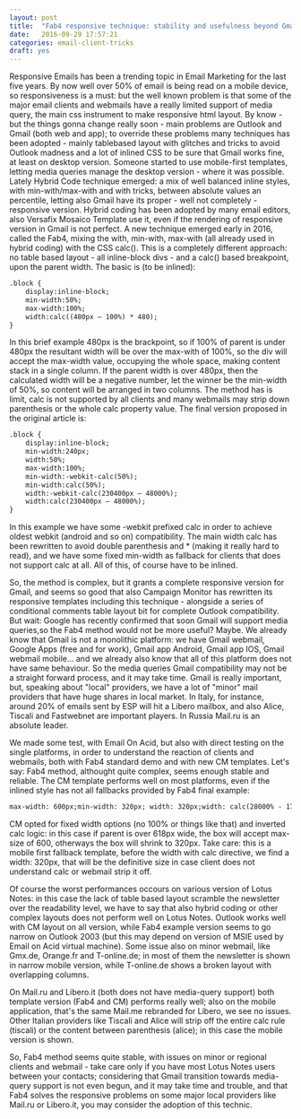 ```yaml
---
layout: post
title:  "Fab4 responsive technique: stability and usefulness beyond Gmail"
date:   2016-09-29 17:57:21
categories: email-client-tricks
draft: yes
---
```

Responsive Emails has been a trending topic in Email Marketing for the last five years.
By now well over 50% of email is being read on a mobile device, so responsiveness is a must: but the well known problem is that some of the major email clients and webmails have a really limited support of media query, the main css instrument to make responsive html layout.
By know - but the things gonna change really soon - main problems are Outlook and Gmail (both web and app); to override these problems many techniques has been adopted - mainly tablebased layout with glitches and tricks to avoid Outlook madness and a lot of inlined CSS to be sure that Gmail works fine, at least on desktop version.
Someone started to use mobile-first templates, letting media queries manage the desktop version - where it was possible.
Lately Hybrid Code technique emerged: a mix of well balanced inline styles, with min-with/max-with and with tricks, between absolute values an percentile, letting also Gmail have its proper - well not completely - responsive version.
Hybrid coding has been adopted by many email editors, also Versafix Mosaico Template use it, even if the rendering of responsive version in Gmail is not perfect.
A new technique emerged early in 2016, called the Fab4, mixing the with, min-with, max-with (all already used in hybrid coding) with the CSS calc().
This is a completely different approach: no table based layout - all inline-block divs - and a calc() based breakpoint, upon the parent width. 
The basic is (to be inlined):

```html
.block {
    display:inline-block;
    min-width:50%;
    max-width:100%;
    width:calc((480px — 100%) * 480);
}
```

In this brief example 480px is the brackpoint, so if 100% of parent is under 480px the resultant width will be over the max-with of 100%, so the div will accept the max-width value, occupying the whole space, making content stack in a single column.
If the parent width is over 480px, then the calculated width will be a negative number, let the winner be the min-width of 50%, so content will be arranged in two columns.
The method has is limit, calc is not supported by all clients and many webmails may strip down parenthesis or the whole calc property value.
The final version proposed in the original article is:

```html
.block {
    display:inline-block;
    min-width:240px;
    width:50%;
    max-width:100%;
    min-width:-webkit-calc(50%);
    min-width:calc(50%);
    width:-webkit-calc(230400px — 48000%);
    width:calc(230400px — 48000%);
}
```

In this example we have some -webkit prefixed calc in order to achieve oldest webkit (android and so on) compatibility. The main width calc has been rewritten to avoid double parenthesis and * (making it really hard to read), and we have some fixed min-width as fallback for clients that does not support calc at all. All of this, of course have to be inlined.

So, the method is complex, but it grants a complete responsive version for Gmail, and seems so good that also Campaign Monitor has rewritten its responsive templates including this technique - alongside a series of conditional comments table layout bit for complete Outlook compatibility. 
But wait: Google has recently confirmed that soon Gmail will support media queries,so the Fab4 method would not be more useful? 
Maybe. 
We already know that Gmail is not a monolithic platform: we have Gmail webmail, Google Apps (free and for work), Gmail app Android, Gmail app IOS, Gmail webmail mobile... and we already also know that all of this platform does not have same behaviour. So the media queries Gmail compatibility may not be a straight forward process, and it may take time.
Gmail is really important, but, speaking about "local" providers, we have a lot of "minor" mail providers that have huge shares in local market.
In Italy, for instance, around 20% of emails sent by ESP will hit a Libero mailbox, and also Alice, Tiscali and Fastwebnet are important players. In Russia Mail.ru is an absolute leader.

We made some test, with Email On Acid, but also with direct testing on the single platforms, in order to understand the reaction of clients and webmails, both with Fab4 standard demo and with new CM templates.
Let's say: Fab4 method, althought quite complex, seems enough stable and reliable. 
The CM template performs well on most platforms, even if the inlined style has not all fallbacks provided by Fab4 final example:

```html
max-width: 600px;min-width: 320px; width: 320px;width: calc(28000% - 173000px);
```
CM opted for fixed width options (no 100% or things like that) and inverted calc logic: in this case if parent is over 618px wide, the box will accept max-size of 600, otherways the box will shrink to 320px.
Take care: this is a mobile first fallback template, before the width with calc directive, we find a width: 320px, that will be the definitive size in case client does not understand calc or webmail strip it off.

Of course the worst performances occours on various version of Lotus Notes: in this case the lack of table based layout scramble the newsletter over the readability level, we have to say that also hybrid coding or other complex layouts does not perform well on Lotus Notes. Outlook works well with CM layout on all version, while Fab4 example version seems to go narrow on Outlook 2003 (but this may depend on version of MSIE used by Email on Acid virtual machine). 
Some issue also on minor webmail, like Gmx.de, Orange.fr and T-online.de; in most of them the newsletter is shown in narrow mobile version, while T-online.de shows a broken layout with overlapping columns.

On Mail.ru and Libero.it (both does not have media-query support) both template version (Fab4 and CM) performs really well; also on the mobile application, that's the same Mail.me rebranded for Libero, we see no issues. Other Italian providers like Tiscali and Alice will strip off the entire calc rule (tiscali) or the content between parenthesis (alice); in this case the mobile version is shown.

So, Fab4 method seems quite stable, with issues on minor or regional clients and webmail - take care only if you have most Lotus Notes users between your contacts; considering that Gmail transition towards media-query support is not even begun, and it may take time and trouble, and that Fab4 solves the responsive problems on some major local providers like Mail.ru or Libero.it, you may consider the adoption of this technic. 
